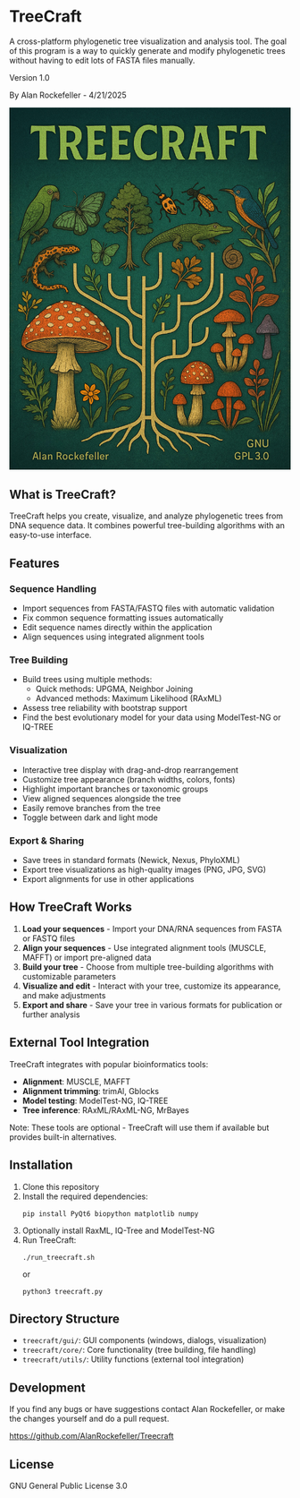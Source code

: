 # TreeCraft

A cross-platform phylogenetic tree visualization and analysis tool.   The goal of this program is a way to quickly generate and modify phylogenetic trees without having to edit lots of FASTA files manually.

Version 1.0

By Alan Rockefeller - 4/21/2025

![TreeCraft Screenshot](treecraft.jpg)

## What is TreeCraft?

TreeCraft helps you create, visualize, and analyze phylogenetic trees from DNA sequence data. It combines powerful tree-building algorithms with an easy-to-use interface.

## Features

### Sequence Handling
- Import sequences from FASTA/FASTQ files with automatic validation
- Fix common sequence formatting issues automatically
- Edit sequence names directly within the application
- Align sequences using integrated alignment tools

### Tree Building
- Build trees using multiple methods:
  - Quick methods: UPGMA, Neighbor Joining
  - Advanced methods: Maximum Likelihood (RAxML)
- Assess tree reliability with bootstrap support
- Find the best evolutionary model for your data using ModelTest-NG or IQ-TREE

### Visualization
- Interactive tree display with drag-and-drop rearrangement
- Customize tree appearance (branch widths, colors, fonts)
- Highlight important branches or taxonomic groups
- View aligned sequences alongside the tree
- Easily remove branches from the tree
- Toggle between dark and light mode

### Export & Sharing
- Save trees in standard formats (Newick, Nexus, PhyloXML)
- Export tree visualizations as high-quality images (PNG, JPG, SVG)
- Export alignments for use in other applications

## How TreeCraft Works

1. **Load your sequences** - Import your DNA/RNA sequences from FASTA or FASTQ files
2. **Align your sequences** - Use integrated alignment tools (MUSCLE, MAFFT) or import pre-aligned data
3. **Build your tree** - Choose from multiple tree-building algorithms with customizable parameters
4. **Visualize and edit** - Interact with your tree, customize its appearance, and make adjustments
5. **Export and share** - Save your tree in various formats for publication or further analysis

## External Tool Integration

TreeCraft integrates with popular bioinformatics tools:

- **Alignment**: MUSCLE, MAFFT
- **Alignment trimming**: trimAl, Gblocks
- **Model testing**: ModelTest-NG, IQ-TREE
- **Tree inference**: RAxML/RAxML-NG, MrBayes

Note: These tools are optional - TreeCraft will use them if available but provides built-in alternatives.

## Installation

1. Clone this repository
2. Install the required dependencies:
   ```
   pip install PyQt6 biopython matplotlib numpy
   ```
3. Optionally install RaxML, IQ-Tree and ModelTest-NG   
4. Run TreeCraft:
   ```
   ./run_treecraft.sh
   ```
   or
   ```
   python3 treecraft.py
   ```

## Directory Structure

- `treecraft/gui/`: GUI components (windows, dialogs, visualization)
- `treecraft/core/`: Core functionality (tree building, file handling)
- `treecraft/utils/`: Utility functions (external tool integration)

## Development

If you find any bugs or have suggestions contact Alan Rockefeller, or make the changes yourself and do a pull request.

https://github.com/AlanRockefeller/Treecraft

## License

GNU General Public License 3.0
